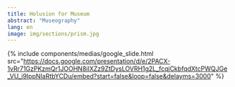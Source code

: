```yaml
---
title: Holusion for Museum
abstract: "Museography"
lang: en
image: img/sections/prism.jpg
---
```




  {% include components/medias/google_slide.html src="https://docs.google.com/presentation/d/e/2PACX-1vRr71GzPKzmQr1JOOHN8iIXZz9ZtDysLOVRH1g2L_fcqjCkbfqdXtcPWQJGe_VU_i9IppNIaRtbYCDu/embed?start=false&loop=false&delayms=3000" %}

